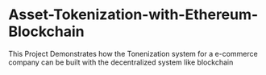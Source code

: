 # Asset-Tokenization-with-Ethereum-Blockchain
This Project Demonstrates how the Tonenization system for a e-commerce company can be built with the decentralized system like blockchain
